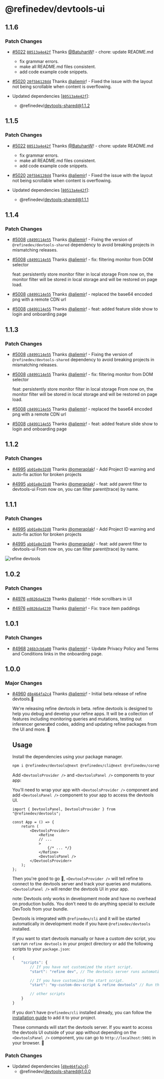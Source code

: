 # @refinedev/devtools-ui

## 1.1.6

### Patch Changes

-   [#5022](https://github.com/refinedev/refine/pull/5022) [`80513a4e42f`](https://github.com/refinedev/refine/commit/80513a4e42f8dda39e01157643594a9e4c32001b) Thanks [@BatuhanW](https://github.com/BatuhanW)! - chore: update README.md

    -   fix grammar errors.
    -   make all README.md files consistent.
    -   add code example code snippets.

-   [#5020](https://github.com/refinedev/refine/pull/5020) [`20f5b6128d4`](https://github.com/refinedev/refine/commit/20f5b6128d4ae85904b9b0e2845c1bb2dcae1a44) Thanks [@aliemir](https://github.com/aliemir)! - Fixed the issue with the layout not being scrollable when content is overflowing.

-   Updated dependencies [[`80513a4e42f`](https://github.com/refinedev/refine/commit/80513a4e42f8dda39e01157643594a9e4c32001b)]:
    -   @refinedev/devtools-shared@1.1.2

## 1.1.5

### Patch Changes

-   [#5022](https://github.com/refinedev/refine/pull/5022) [`80513a4e42f`](https://github.com/refinedev/refine/commit/80513a4e42f8dda39e01157643594a9e4c32001b) Thanks [@BatuhanW](https://github.com/BatuhanW)! - chore: update README.md

    -   fix grammar errors.
    -   make all README.md files consistent.
    -   add code example code snippets.

-   [#5020](https://github.com/refinedev/refine/pull/5020) [`20f5b6128d4`](https://github.com/refinedev/refine/commit/20f5b6128d4ae85904b9b0e2845c1bb2dcae1a44) Thanks [@aliemir](https://github.com/aliemir)! - Fixed the issue with the layout not being scrollable when content is overflowing.

-   Updated dependencies [[`80513a4e42f`](https://github.com/refinedev/refine/commit/80513a4e42f8dda39e01157643594a9e4c32001b)]:
    -   @refinedev/devtools-shared@1.1.1

## 1.1.4

### Patch Changes

-   [#5008](https://github.com/refinedev/refine/pull/5008) [`c8499114e55`](https://github.com/refinedev/refine/commit/c8499114e55968d8b440a8cd6eb2f29fbf3deb94) Thanks [@aliemir](https://github.com/aliemir)! - Fixing the version of `@refinedev/devtools-shared` dependency to avoid breaking projects in mismatching releases.

-   [#5008](https://github.com/refinedev/refine/pull/5008) [`c8499114e55`](https://github.com/refinedev/refine/commit/c8499114e55968d8b440a8cd6eb2f29fbf3deb94) Thanks [@aliemir](https://github.com/aliemir)! - fix: filtering monitor from DOM selector

    feat: persistently store monitor filter in local storage
    From now on, the monitor filter will be stored in local storage and will be restored on page load.

-   [#5008](https://github.com/refinedev/refine/pull/5008) [`c8499114e55`](https://github.com/refinedev/refine/commit/c8499114e55968d8b440a8cd6eb2f29fbf3deb94) Thanks [@aliemir](https://github.com/aliemir)! - replaced the base64 encoded png with a remote CDN url

-   [#5008](https://github.com/refinedev/refine/pull/5008) [`c8499114e55`](https://github.com/refinedev/refine/commit/c8499114e55968d8b440a8cd6eb2f29fbf3deb94) Thanks [@aliemir](https://github.com/aliemir)! - feat: added feature slide show to login and onboarding page

## 1.1.3

### Patch Changes

-   [#5008](https://github.com/refinedev/refine/pull/5008) [`c8499114e55`](https://github.com/refinedev/refine/commit/c8499114e55968d8b440a8cd6eb2f29fbf3deb94) Thanks [@aliemir](https://github.com/aliemir)! - Fixing the version of `@refinedev/devtools-shared` dependency to avoid breaking projects in mismatching releases.

-   [#5008](https://github.com/refinedev/refine/pull/5008) [`c8499114e55`](https://github.com/refinedev/refine/commit/c8499114e55968d8b440a8cd6eb2f29fbf3deb94) Thanks [@aliemir](https://github.com/aliemir)! - fix: filtering monitor from DOM selector

    feat: persistently store monitor filter in local storage
    From now on, the monitor filter will be stored in local storage and will be restored on page load.

-   [#5008](https://github.com/refinedev/refine/pull/5008) [`c8499114e55`](https://github.com/refinedev/refine/commit/c8499114e55968d8b440a8cd6eb2f29fbf3deb94) Thanks [@aliemir](https://github.com/aliemir)! - replaced the base64 encoded png with a remote CDN url

-   [#5008](https://github.com/refinedev/refine/pull/5008) [`c8499114e55`](https://github.com/refinedev/refine/commit/c8499114e55968d8b440a8cd6eb2f29fbf3deb94) Thanks [@aliemir](https://github.com/aliemir)! - feat: added feature slide show to login and onboarding page

## 1.1.2

### Patch Changes

-   [#4995](https://github.com/refinedev/refine/pull/4995) [`ab01e8e32d8`](https://github.com/refinedev/refine/commit/ab01e8e32d8c1f141c4284b9c32727e905094082) Thanks [@omeraplak](https://github.com/omeraplak)! - Add Project ID warning and auto-fix action for broken projects

-   [#4995](https://github.com/refinedev/refine/pull/4995) [`ab01e8e32d8`](https://github.com/refinedev/refine/commit/ab01e8e32d8c1f141c4284b9c32727e905094082) Thanks [@omeraplak](https://github.com/omeraplak)! - feat: add parent filter to devtools-ui
    From now on, you can filter parent(trace) by name.

## 1.1.1

### Patch Changes

-   [#4995](https://github.com/refinedev/refine/pull/4995) [`ab01e8e32d8`](https://github.com/refinedev/refine/commit/ab01e8e32d8c1f141c4284b9c32727e905094082) Thanks [@omeraplak](https://github.com/omeraplak)! - Add Project ID warning and auto-fix action for broken projects

-   [#4995](https://github.com/refinedev/refine/pull/4995) [`ab01e8e32d8`](https://github.com/refinedev/refine/commit/ab01e8e32d8c1f141c4284b9c32727e905094082) Thanks [@omeraplak](https://github.com/omeraplak)! - feat: add parent filter to devtools-ui
    From now on, you can filter parent(trace) by name.

![refine devtools](https://github.com/refinedev/refine/assets/1110414/15ed6907-d0c8-4213-9024-2f6b0a09968f)

## 1.0.2

### Patch Changes

-   [#4976](https://github.com/refinedev/refine/pull/4976) [`ed026da4239`](https://github.com/refinedev/refine/commit/ed026da4239af5f15afa74fcb180f1086bce63cb) Thanks [@aliemir](https://github.com/aliemir)! - Hide scrollbars in UI

-   [#4976](https://github.com/refinedev/refine/pull/4976) [`ed026da4239`](https://github.com/refinedev/refine/commit/ed026da4239af5f15afa74fcb180f1086bce63cb) Thanks [@aliemir](https://github.com/aliemir)! - Fix: trace item paddings

## 1.0.1

### Patch Changes

-   [#4968](https://github.com/refinedev/refine/pull/4968) [`246b3cb6a00`](https://github.com/refinedev/refine/commit/246b3cb6a0000a5b70557d31940cb69113e0397b) Thanks [@aliemir](https://github.com/aliemir)! - Update Privacy Policy and Terms and Conditions links in the onboarding page.

## 1.0.0

### Major Changes

-   [#4960](https://github.com/refinedev/refine/pull/4960) [`d8e464fa2c4`](https://github.com/refinedev/refine/commit/d8e464fa2c461d0fd60050cf18247758ecdc42e3) Thanks [@aliemir](https://github.com/aliemir)! - Initial beta release of refine devtools.🎉

    We're releasing refine devtools in beta. refine devtools is designed to help you debug and develop your refine apps. It will be a collection of features including monitoring queries and mutations, testing out inferencer generated codes, adding and updating refine packages from the UI and more. 🤯

    ## Usage

    Install the dependencies using your package manager.

    ```bash
    npm i @refinedev/devtools@next @refinedev/cli@next @refinedev/core@next
    ```

    Add `<DevtoolsProvider />` and `<DevtoolsPanel />` components to your app:

    You'll need to wrap your app with `<DevtoolsProvider />` component and add `<DevtoolsPanel />` component to your app to access the devtools UI.

    ```tsx
    import { DevtoolsPanel, DevtoolsProvider } from "@refinedev/devtools";

    const App = () => {
        return (
            <DevtoolsProvider>
                <Refine
                // ...
                >
                    {/* ... */}
                </Refine>
                <DevtoolsPanel />
            </DevtoolsProvider>
        );
    };
    ```

    Then you're good to go 🙌, `<DevtoolsProvider />` will tell refine to connect to the devtools server and track your queries and mutations. `<DevtoolsPanel />` will render the devtools UI in your app.

    note: Devtools only works in development mode and have no overhead on production builds. You don't need to do anything special to exclude DevTools from your bundle.

    Devtools is integrated with `@refinedev/cli` and it will be started automatically in development mode if you have `@refinedev/devtools` installed.

    If you want to start devtools manually or have a custom dev script, you can run `refine devtools` in your project directory or add the following scripts to your `package.json`:

    ```js
    {
        "scripts": {
            // If you have not customized the start script.
            "start": "refine dev", // The devtools server runs automatically; you don't need to do anything.

            // If you have customized the start script.
            "start": "my-custom-dev-script & refine devtools" // Run the devtools server manually.

            // other scripts
        }
    }
    ```

    If you don't have `@refinedev/cli` installed already, you can follow the [installation guide](https://refine.dev/docs/packages/documentation/cli/#how-to-add-to-an-existing-project) to add it to your project.

    These commands will start the devtools server. If you want to access the devtools UI outside of your app without depending on the `<DevtoolsPanel />` component, you can go to `http://localhost:5001` in your browser. 🚀

### Patch Changes

-   Updated dependencies [[`d8e464fa2c4`](https://github.com/refinedev/refine/commit/d8e464fa2c461d0fd60050cf18247758ecdc42e3)]:
    -   @refinedev/devtools-shared@1.0.0
